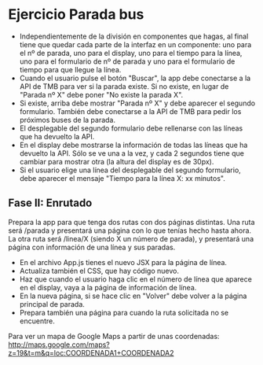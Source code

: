 # Ejercicio Parada bus

- Independientemente de la división en componentes que hagas, al final tiene que quedar cada parte de la interfaz en un componente: uno para el nº de parada, uno para el display, uno para el tiempo para la línea, uno para el formulario de nº de parada y uno para el formulario de tiempo para que llegue la línea.
- Cuando el usuario pulse el botón "Buscar", la app debe conectarse a la API de TMB para ver si la parada existe. Si no existe, en lugar de "Parada nº X" debe poner "No existe la parada X".
- Si existe, arriba debe mostrar "Parada nº X" y debe aparecer el segundo formulario. También debe conectarse a la API de TMB para pedir los próximos buses de la parada.
- El desplegable del segundo formulario debe rellenarse con las líneas que ha devuelto la API.
- En el display debe mostrarse la información de todas las líneas que ha devuelto la API. Sólo se ve una a la vez, y cada 2 segundos tiene que cambiar para mostrar otra (la altura del display es de 30px).
- Si el usuario elige una línea del desplegable del segundo formulario, debe aparecer el mensaje "Tiempo para la línea X: xx minutos".

## Fase II: Enrutado

Prepara la app para que tenga dos rutas con dos páginas distintas. Una ruta será /parada y presentará una página con lo que tenías hecho hasta ahora. La otra ruta será /linea/X  (siendo X un número de parada), y presentará una página con información de una línea y sus paradas.

- En el archivo App.js tienes el nuevo JSX para la página de línea.
- Actualiza también el CSS, que hay código nuevo.
- Haz que cuando el usuario haga clic en el número de línea que aparece en el display, vaya a la página de información de línea.
- En la nueva página, si se hace clic en "Volver" debe volver a la página principal de parada.
- Prepara también una página para cuando la ruta solicitada no se encuentre.

Para ver un mapa de Google Maps a partir de unas coordenadas: http://maps.google.com/maps?z=19&t=m&q=loc:COORDENADA1+COORDENADA2
